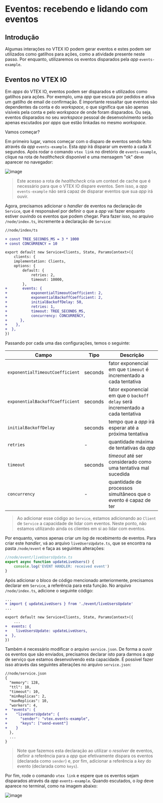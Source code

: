 # Eventos: recebendo e lidando com eventos

## Introdução

Algumas interações no VTEX IO podem gerar eventos e estes podem ser utilizados como gatilhos para ações, como a atividade presente neste passo. Por enquanto, utilizaremos os eventos disparados pela _app_ `events-example`.

## Eventos no VTEX IO

Em _apps_ do VTEX IO, eventos podem ser disparados e utilizados como gatilhos para ações. Por exemplo, uma _app_ que escuta por pedidos e ativa um gatilho de email de confirmação. É importante ressaltar que eventos são dependentes da conta e do _workspace_, o que significa que são apenas visíveis pela conta e pelo _workspace_ de onde foram disparados. Ou seja, eventos disparados no seu _workspace_ pessoal de desenvolvimento serão apenas escutados por _apps_ que estão linkadas no mesmo _workspace_.

Vamos começar?

Em primeiro lugar, vamos começar com o disparo de eventos sendo feito através da _app_ `events-example`. Esta _app_ irá disparar um evento a cada X segundos. Após rodar o comando `vtex link` no diretório de `events-example`,  clique na rota de _healthcheck_ disponível e uma mensagem "ok" deve aparecer no navegador:

![image](https://user-images.githubusercontent.com/43679629/83802091-8c69f380-a680-11ea-82af-a438fb73f40b.png)

> Este acesso a rota de _healthcheck_ cria um context de cache que é necessário para que o VTEX IO dispare eventos. Sem isso, a _app_ `events-example` não será capaz de disparar eventos que sua _app_ irá ouvir.

Agora, precisamos adicionar o _handler_ de eventos na declaração de `Service`, que é responsável por definir o que a _app_ vai fazer enquanto estiver ouvindo os eventos que podem chegar. Para fazer isso, no arquivo `/node/index.ts`, incremente a declaração de `Service`: 
```diff
//node/index/ts

+ const TREE_SECONDS_MS = 3 * 1000
+ const CONCURRENCY = 10

export default new Service<Clients, State, ParamsContext>({
    clients: {
    implementation: Clients,
    options: {
        default: {
            retries: 2,
            timeout: 10000,
        },
+       events: {
+           exponentialTimeoutCoefficient: 2,
+           exponentialBackoffCoefficient: 2,
+           initialBackoffDelay: 50,
+           retries: 1,
+           timeout: TREE_SECONDS_MS,
+           concurrency: CONCURRENCY,
+      },
+    },
+  },
})
```

Passando por cada uma das configurações, temos o seguinte:

   | Campo                           | Tipo    | Descrição                                                                     |
   | ------------------------------- | ------- | ------------------------------------------------------------------------------- |
   | `exponentialTimeoutCoefficient` | seconds | fator exponencial em que `timeout` é incrementado a cada tentativa              |
   | `exponentialBackoffCoefficient` | seconds | fator exponencial em que o `backoff delay` será incrementado a cada tentativa   |
   | `initialBackoffDelay`           | seconds | tempo que a _app_ irá esperar até a próxima tentativa                           |
   | `retries`                       | -       | quantidade máxima de tentativas da _app_                                        |
   | `timeout`                       | seconds | _timeout_ até ser considerado como uma tentativa mal sucedida                   |
   | `concurrency`                   | -       | quantidade de processos simultâneos que o evento é capaz de ter                 |

   > Ao adicionar esse código ao `Service`, estamos adicionando ao `Client` de `Service` a capacidade de lidar com eventos. Neste ponto, não estamos utilizando ainda os clientes em si ao lidar com eventos.

Por enquanto, vamos apenas criar um _log_ de recebimento de eventos. Para criar este _handler_, vá ao arquivo `liveUsersUpdate.ts`, que se encontra na pasta `/node/event` e faça as seguintes alterações:

```ts
//node/event/liveUsersUpdate.ts
export async function updateLiveUsers() {
    console.log('EVENT HANDLER: received event')
}
```

Após adicionar o bloco de código mencionado anteriormente, precisamos declarar em `Service`, a referência para esta função. No arquivo `/node/index.ts`, adicione o seguinte código:

```diff
...
+ import { updateLiveUsers } from './event/liveUsersUpdate'
...

export default new Service<Clients, State, ParamsContext>({
    ...
+  events: {
+    liveUsersUpdate: updateLiveUsers,
+  },
})

```

Também é necessário modificar o arquivo `service.json`. De forma a ouvir os eventos que são enviados, precisamos declarar isto para darmos a _app_ de serviço que estamos desenvolvendo esta capacidade. É possível fazer isso através das seguintes alterações no arquivo `service.json`:

   ```diff
   //node/service.json
   {
     "memory": 128,
     "ttl": 10,
     "timeout": 10,
     "minReplicas": 2,
     "maxReplicas": 10,
     "workers": 4,
   +  "events": {
   +    "liveUsersUpdate": {
   +      "sender": "vtex.events-example",
   +      "keys": ["send-event"]
   +    }
     },
     ...
   }
   ```

   > Note que fazemos esta declaração ao utilizar o _resolver_ de eventos, definir a referência para a _app_ que efetivamente dispara os eventos (declarada como `sender`) e, por fim, adicionar a referência a _key_ do evento (declarada como `keys`).

Por fim, rode o comando `vtex link` e espere que os eventos sejam disparados através da _app_ `events-example`. Quando escutados, o _log_ deve aparece no terminal, como na imagem abaixo:

   ![image](https://user-images.githubusercontent.com/43679629/83823425-5f323b00-a6aa-11ea-816a-68525e5800d7.png)
